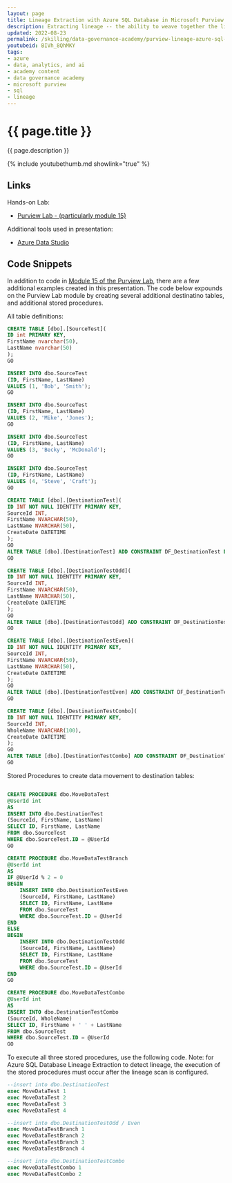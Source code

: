 ```yaml
---
layout: page
title: Lineage Extraction with Azure SQL Database in Microsoft Purview
description: Extracting lineage -- the ability to weave together the lifecycle of data as it moves through the enterprise -- is challenging due to the complexities of many different systems. Microsoft Purview is able to extract lineage from an Azure SQL Database by examining the execution of stored procedures. This video looks at how it works, and how to set it up. Additional code snippets are here for the demos used in this session.
updated: 2022-08-23
permalink: /skilling/data-governance-academy/purview-lineage-azure-sql-db
youtubeid: BIVh_8QhMKY
tags: 
- azure
- data, analytics, and ai
- academy content
- data governance academy
- microsoft purview 
- sql
- lineage
---
```


# {{ page.title }}

{{ page.description }}

{% include youtubethumb.md showlink="true" %}

## Links 

Hands-on Lab:
* [Purview Lab - (particularly module 15)](https://aka.ms/purviewlab)

Additional tools used in presentation:
* [Azure Data Studio](https://docs.microsoft.com/en-us/sql/azure-data-studio/?view=sql-server-ver16)

## Code Snippets

In addition to code in [Module 15 of the Purview Lab](https://aka.ms/purviewlab), there are a few additional examples created in this presentation. The code below expounds on the Purview Lab module by creating several additional destinatino tables, and additional stored procedures.

All table definitions:

```sql
CREATE TABLE [dbo].[SourceTest](
ID int PRIMARY KEY,
FirstName nvarchar(50),
LastName nvarchar(50)
);
GO

INSERT INTO dbo.SourceTest
(ID, FirstName, LastName)
VALUES (1, 'Bob', 'Smith');
GO

INSERT INTO dbo.SourceTest
(ID, FirstName, LastName)
VALUES (2, 'Mike', 'Jones');
GO

INSERT INTO dbo.SourceTest
(ID, FirstName, LastName)
VALUES (3, 'Becky', 'McDonald');
GO

INSERT INTO dbo.SourceTest
(ID, FirstName, LastName)
VALUES (4, 'Steve', 'Craft');
GO

CREATE TABLE [dbo].[DestinationTest](
ID INT NOT NULL IDENTITY PRIMARY KEY,
SourceId INT,
FirstName NVARCHAR(50),
LastName NVARCHAR(50),
CreateDate DATETIME
);
GO
ALTER TABLE [dbo].[DestinationTest] ADD CONSTRAINT DF_DestinationTest DEFAULT GETDATE() FOR CreateDate
GO

CREATE TABLE [dbo].[DestinationTestOdd](
ID INT NOT NULL IDENTITY PRIMARY KEY,
SourceId INT,
FirstName NVARCHAR(50),
LastName NVARCHAR(50),
CreateDate DATETIME
);
GO
ALTER TABLE [dbo].[DestinationTestOdd] ADD CONSTRAINT DF_DestinationTestOdd DEFAULT GETDATE() FOR CreateDate
GO

CREATE TABLE [dbo].[DestinationTestEven](
ID INT NOT NULL IDENTITY PRIMARY KEY,
SourceId INT,
FirstName NVARCHAR(50),
LastName NVARCHAR(50),
CreateDate DATETIME
);
GO
ALTER TABLE [dbo].[DestinationTestEven] ADD CONSTRAINT DF_DestinationTestEven DEFAULT GETDATE() FOR CreateDate
GO

CREATE TABLE [dbo].[DestinationTestCombo](
ID INT NOT NULL IDENTITY PRIMARY KEY,
SourceId INT,
WholeName NVARCHAR(100),
CreateDate DATETIME
);
GO
ALTER TABLE [dbo].[DestinationTestCombo] ADD CONSTRAINT DF_DestinationTestCombo DEFAULT GETDATE() FOR CreateDate
GO
```

Stored Procedures to create data movement to destination tables:

```sql

CREATE PROCEDURE dbo.MoveDataTest 
@UserId int
AS
INSERT INTO dbo.DestinationTest
(SourceId, FirstName, LastName)
SELECT ID, FirstName, LastName
FROM dbo.SourceTest
WHERE dbo.SourceTest.ID = @UserId
GO

CREATE PROCEDURE dbo.MoveDataTestBranch
@UserId int
AS
IF @UserId % 2 = 0
BEGIN
    INSERT INTO dbo.DestinationTestEven
    (SourceId, FirstName, LastName)
    SELECT ID, FirstName, LastName
    FROM dbo.SourceTest
    WHERE dbo.SourceTest.ID = @UserId
END
ELSE
BEGIN
    INSERT INTO dbo.DestinationTestOdd
    (SourceId, FirstName, LastName)
    SELECT ID, FirstName, LastName
    FROM dbo.SourceTest
    WHERE dbo.SourceTest.ID = @UserId
END
GO

CREATE PROCEDURE dbo.MoveDataTestCombo
@UserId int
AS
INSERT INTO dbo.DestinationTestCombo
(SourceId, WholeName)
SELECT ID, FirstName + ' ' + LastName
FROM dbo.SourceTest
WHERE dbo.SourceTest.ID = @UserId
GO
```

To execute all three stored procedures, use the following code. Note: for Azure SQL Database Lineage Extraction to detect lineage, the execution of the stored procedures must occur after the lineage scan is configured.

```sql
--insert into dbo.DestinationTest
exec MoveDataTest 1
exec MoveDataTest 2
exec MoveDataTest 3
exec MoveDataTest 4

--insert into dbo.DestinationTestOdd / Even
exec MoveDataTestBranch 1
exec MoveDataTestBranch 2
exec MoveDataTestBranch 3
exec MoveDataTestBranch 4

--insert into dbo.DestinationTestCombo
exec MoveDataTestCombo 1
exec MoveDataTestCombo 2
```